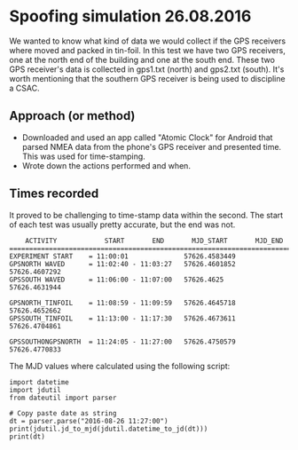# Spoofing simulation 26.08.2016
We wanted to know what kind of data we would collect if the GPS receivers where moved and packed in tin-foil. In this test we have two GPS receivers, one at the north end of the building and one at the south end. These two GPS receiver's data is collected in gps1.txt (north) and gps2.txt (south). It's worth mentioning that the southern GPS receiver is being used to discipline a CSAC. 

## Approach (or method)
- Downloaded and used an app called "Atomic Clock" for Android that parsed NMEA data from the phone's GPS receiver and presented time. This was used for time-stamping.
- Wrote down the actions performed and when.

## Times recorded
It proved to be challenging to time-stamp data within the second. The start of each test was usually pretty accurate, but the end was not.

		ACTIVITY			START 		END 	  MJD_START		  MJD_END
	==========================================================================
	EXPERIMENT START	= 11:00:01				57626.4583449	
	GPSNORTH WAVED		= 11:02:40 - 11:03:27	57626.4601852	57626.4607292
	GPSSOUTH WAVED		= 11:06:00 - 11:07:00	57626.4625		57626.4631944

	GPSNORTH_TINFOIL	= 11:08:59 - 11:09:59	57626.4645718	57626.4652662
	GPSSOUTH_TINFOIL	= 11:13:00 - 11:17:30   57626.4673611	57626.4704861

	GPSSOUTHONGPSNORTH	= 11:24:05 - 11:27:00	57626.4750579	57626.4770833

The MJD values where calculated using the following script:

	import datetime
	import jdutil
	from dateutil import parser

	# Copy paste date as string
	dt = parser.parse("2016-08-26 11:27:00")
	print(jdutil.jd_to_mjd(jdutil.datetime_to_jd(dt))) 
	print(dt)

